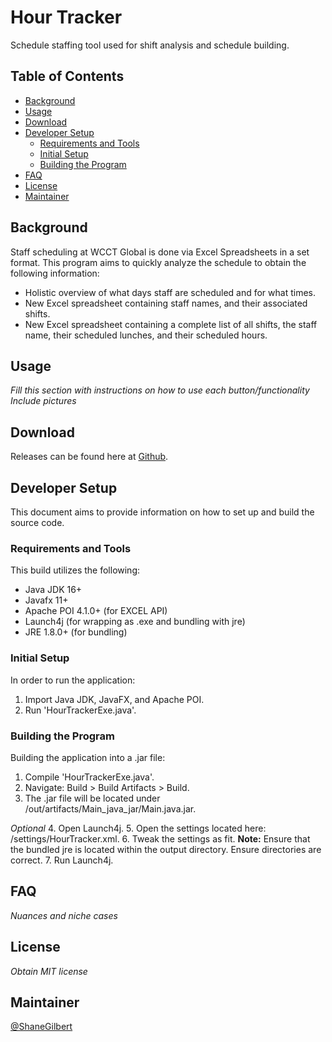 # Hour Tracker
Schedule staffing tool used for shift analysis and schedule building.

## Table of Contents
- [Background](#background)
- [Usage](#usage)
- [Download](#download)
- [Developer Setup](#developer-setup)
    - [Requirements and Tools](#requirements-and-tools)
    - [Initial Setup](#initial-setup)
    - [Building the Program](#building-the-program)
- [FAQ](#faq)
- [License](#license)
- [Maintainer](#maintainer)

## Background
Staff scheduling at WCCT Global is done via Excel Spreadsheets in a set format. 
This program aims to quickly analyze the schedule to obtain the following information:
- Holistic overview of what days staff are scheduled and for what times.
- New Excel spreadsheet containing staff names, and their associated shifts.
- New Excel spreadsheet containing a complete list of all shifts, the staff name, their scheduled lunches, and their scheduled hours.

## Usage
*Fill this section with instructions on how to use each button/functionality*
*Include pictures*

## Download
Releases can be found here at [Github](https://github.com/shanedgilbert/HoursTracker/releases/tag/v1.0).

## Developer Setup
This document aims to provide information on how to set up and build the source code.

### Requirements and Tools
This build utilizes the following:
- Java JDK 16+
- Javafx 11+
- Apache POI 4.1.0+ (for EXCEL API)
- Launch4j (for wrapping as .exe and bundling with jre)
- JRE 1.8.0+ (for bundling)

### Initial Setup
In order to run the application:
1. Import Java JDK, JavaFX, and Apache POI.
2. Run 'HourTrackerExe.java'.

### Building the Program
Building the application into a .jar file:
1. Compile 'HourTrackerExe.java'.
2. Navigate: Build > Build Artifacts > Build.
3. The .jar file will be located under /out/artifacts/Main_java_jar/Main.java.jar.

*Optional*
4. Open Launch4j.
5. Open the settings located here: /settings/HourTracker.xml.
6. Tweak the settings as fit. **Note:** Ensure that the bundled jre is located within the output directory.
   Ensure directories are correct.
7. Run Launch4j.

## FAQ
*Nuances and niche cases*

## License
*Obtain MIT license*

## Maintainer
[@ShaneGilbert](https://github.com/shanedgilbert)